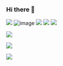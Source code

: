 ### Hi there 👋

![](https://img.shields.io/badge/PyTorch-EE4C2C?style=for-the-badge&logo=pytorch&logoColor=white)
![image]({BadgeURLHere})
![]({https://img.shields.io/badge/Weights_&_Biases-FFBE00?style=for-the-badge&logo=WeightsAndBiases&logoColor=white})
![]({[https://img.shields.io/badge/Weights_&_Biases-FFBE00?style=for-the-badge&logo=WeightsAndBiases&logoColor=white](https://img.shields.io/badge/Python-FFD43B?style=for-the-badge&logo=python&logoColor=blue)})
![]({[https://img.shields.io/badge/Weights_&_Biases-FFBE00?style=for-the-badge&logo=WeightsAndBiases&logoColor=white](https://img.shields.io/badge/Ubuntu-E95420?style=for-the-badge&logo=ubuntu&logoColor=white)})  
  
  
![]({[[https://img.shields.io/badge/Weights_&_Biases-FFBE00?style=for-the-badge&logo=WeightsAndBiases&logoColor=white](https://img.shields.io/badge/Ubuntu-E95420?style=for-the-badge&logo=ubuntu&logoColor=white](https://github-readme-activity-graph.cyclic.app/graph?username={simon-donike}))})  

![]({(https://github-readme-stats-git-masterrstaa-rickstaa.vercel.app/api?username={simon-donike})})  

![](https://komarev.com/ghpvc/?simon-donike)

